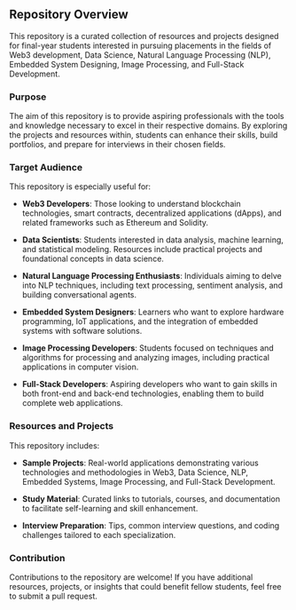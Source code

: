 ## Repository Overview

This repository is a curated collection of resources and projects designed for final-year students interested in pursuing placements in the fields of Web3 development, Data Science, Natural Language Processing (NLP), Embedded System Designing, Image Processing, and Full-Stack Development.

### Purpose

The aim of this repository is to provide aspiring professionals with the tools and knowledge necessary to excel in their respective domains. By exploring the projects and resources within, students can enhance their skills, build portfolios, and prepare for interviews in their chosen fields.

### Target Audience

This repository is especially useful for:

- **Web3 Developers**: Those looking to understand blockchain technologies, smart contracts, decentralized applications (dApps), and related frameworks such as Ethereum and Solidity.
  
- **Data Scientists**: Students interested in data analysis, machine learning, and statistical modeling. Resources include practical projects and foundational concepts in data science.

- **Natural Language Processing Enthusiasts**: Individuals aiming to delve into NLP techniques, including text processing, sentiment analysis, and building conversational agents.

- **Embedded System Designers**: Learners who want to explore hardware programming, IoT applications, and the integration of embedded systems with software solutions.

- **Image Processing Developers**: Students focused on techniques and algorithms for processing and analyzing images, including practical applications in computer vision.

- **Full-Stack Developers**: Aspiring developers who want to gain skills in both front-end and back-end technologies, enabling them to build complete web applications.

### Resources and Projects

This repository includes:

- **Sample Projects**: Real-world applications demonstrating various technologies and methodologies in Web3, Data Science, NLP, Embedded Systems, Image Processing, and Full-Stack Development.

- **Study Material**: Curated links to tutorials, courses, and documentation to facilitate self-learning and skill enhancement.

- **Interview Preparation**: Tips, common interview questions, and coding challenges tailored to each specialization.

### Contribution

Contributions to the repository are welcome! If you have additional resources, projects, or insights that could benefit fellow students, feel free to submit a pull request.

